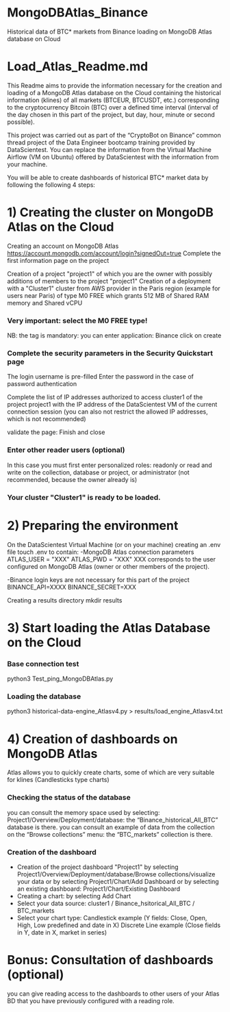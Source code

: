 # MongoDBAtlas_Binance
Historical data of BTC* markets  from Binance loading on MongoDB Atlas database on Cloud

# Load_Atlas_Readme.md

This Readme aims to provide the information necessary for the creation and loading of a MongoDB Atlas database on the Cloud containing the historical information (klines) of all markets (BTCEUR, BTCUSDT, etc.) corresponding to the cryptocurrency Bitcoin (BTC) over a defined time interval (interval of the day chosen in this part of the project, but day, hour, minute or second possible).

This project was carried out as part of the “CryptoBot on Binance” common thread project of the Data Engineer bootcamp training provided by DataScientest. You can replace the information from the Virtual Machine Airflow (VM on Ubuntu) offered by DataScientest with the information from your machine.

You will be able to create dashboards of historical BTC* market data by following the following 4 steps:


# 1) Creating the cluster on MongoDB Atlas on the Cloud

Creating an account on MongoDB Atlas
https://account.mongodb.com/account/login?signedOut=true
Complete the first information page on the project

Creation of a project "project1" of which you are the owner
with possibly additions of members to the project "project1"
Creation of a deployment with a "Cluster1" cluster from AWS provider in the Paris region (example for users near Paris) of type M0 FREE which grants 512 MB of Shared RAM memory and Shared vCPU

### Very important: select the M0 FREE type!

NB: the tag is mandatory: you can enter application: Binance
click on create

### Complete the security parameters in the Security Quickstart page

The login username is pre-filled
Enter the password in the case of password authentication

Complete the list of IP addresses authorized to access cluster1 of the project project1 with the IP address of the DataScientest VM of the current connection session
(you can also not restrict the allowed IP addresses, which is not recommended)

validate the page: Finish and close

### Enter other reader users (optional)
In this case you must first enter personalized roles:
readonly or read and write on the collection, database or project, or administrator (not recommended, because the owner already is)


### Your cluster "Cluster1" is ready to be loaded.

# 2) Preparing the environment

On the DataScientest Virtual Machine (or on your machine)
creating an .env file
touch .env
to contain:
-MongoDB Atlas connection parameters
ATLAS_USER = "XXX"
ATLAS_PWD = "XXX"
XXX corresponds to the user configured on MongoDB Atlas (owner or other members of the project).

-Binance login keys are not necessary for this part of the project
BINANCE_API=XXXX
BINANCE_SECRET=XXX

Creating a results directory
mkdir results

# 3) Start loading the Atlas Database on the Cloud

### Base connection test
python3 Test_ping_MongoDBAtlas.py

### Loading the database
python3 historical-data-engine_Atlasv4.py > results/load_engine_Atlasv4.txt

# 4) Creation of dashboards on MongoDB Atlas

Atlas allows you to quickly create charts, some of which are very suitable for klines (Candlesticks type charts)

### Checking the status of the database
you can consult the memory space used by selecting: Project1/Overview/Deployment/database: the “Binance_historical_All_BTC” database is there.
you can consult an example of data from the collection on the “Browse collections” menu: the “BTC_markets” collection is there.

### Creation of the dashboard
- Creation of the project dashboard "Project1" by selecting Project1/Overview/Deployment/database/Browse collections/visualize your data
or by selecting Project1/Chart/Add Dashboard or by selecting an existing dashboard: Project1/Chart/Existing Dashboard
- Creating a chart: by selecting Add Chart
- Select your data source: cluster1 / Binance_hsitorical_All_BTC / BTC_markets
- Select your chart type:
     Candlestick example (Y fields: Close, Open, High, Low predefined and date in X)
     Discrete Line example (Close fields in Y, date in X, market in series)

# Bonus: Consultation of dashboards (optional)
you can give reading access to the dashboards to other users of your Atlas BD that you have previously configured with a reading role.
